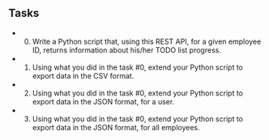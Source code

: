 ## Tasks
* 0. Write a Python script that, using this REST API, for a given employee ID, returns information about his/her TODO list progress.

* 1. Using what you did in the task #0, extend your Python script to export data in the CSV format.

* 2. Using what you did in the task #0, extend your Python script to export data in the JSON format, for a user.

* 3. Using what you did in the task #0, extend your Python script to export data in the JSON format, for all employees.